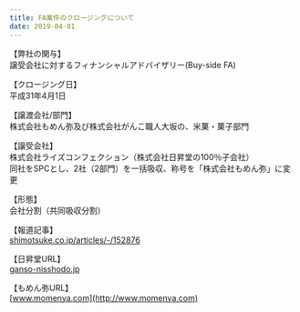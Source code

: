 ```yaml
---
title: FA案件のクロージングについて
date: 2019-04-01
---
```


【弊社の関与】  
譲受会社に対するフィナンシャルアドバイザリー(Buy-side FA)


【クロージング日】  
平成31年4月1日


【譲渡会社/部門】  
株式会社もめん弥及び株式会社がんこ職人大坂の、米菓・菓子部門


【譲受会社】  
株式会社ライズコンフェクション（株式会社日昇堂の100％子会社）  
同社をSPCとし、2社（2部門）を一括吸収、称号を「株式会社もめん弥」に変更


【形態】  
会社分割（共同吸収分割）


【報道記事】  
[shimotsuke.co.jp/articles/-/152876 ](https://www.shimotsuke.co.jp/articles/-/152876)


【日昇堂URL】  
[ganso-nisshodo.jp](http://ganso-nisshodo.jp)


【もめん弥URL】  
[www.momenya.com](http://www.momenya.com)
